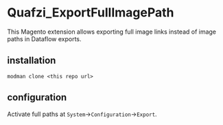# Quafzi_ExportFullImagePath

This Magento extension allows exporting full image links instead of image paths in Dataflow exports.

## installation

``modman clone <this repo url>``

## configuration

Activate full paths at `System`→`Configuration`→`Export`.
